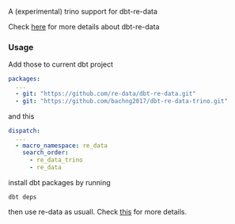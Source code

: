 A (experimental) trino support for dbt-re-data

Check [here](https://github.com/re-data/dbt-re-data) for more details about dbt-re-data

### Usage
Add those to current dbt project

```packages.yml
packages:
  ...
  - git: "https://github.com/re-data/dbt-re-data.git"
  - git: "https://github.com/bachng2017/dbt-re-data-trino.git"
```

and this
```dbt_project.yml
dispatch:
  ...
  - macro_namespace: re_data
    search_order:
      - re_data_trino
      - re_data
```

install dbt packages by running
```
dbt deps
```

then use re-data as usuall. Check [this](https://docs.getre.io/latest/docs/getting_started/installation/for_dbt_users) for more details.

